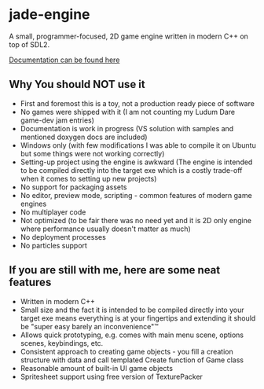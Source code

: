 # jade-engine
A small, programmer-focused, 2D game engine written in modern C++ on top of SDL2.

[Documentation can be found here](https://vhonzik.github.io/jade-engine/html/index.html)

## Why You should NOT use it
* First and foremost this is a toy, not a production ready piece of software
* No games were shipped with it (I am not counting my Ludum Dare game-dev jam entries)
* Documentation is work in progress (VS solution with samples and mentioned doxygen docs are included)
* Windows only (with few modifications I was able to compile it on Ubuntu but some things were not working correctly)
* Setting-up project using the engine is awkward (The engine is intended to be compiled directly into the target exe which is a costly trade-off when it comes to setting up new projects)
* No support for packaging assets
* No editor, preview mode, scripting - common features of modern game engines
* No multiplayer code
* Not optimized (to be fair there was no need yet and it is 2D only engine where performance usually doesn't matter as much)
* No deployment processes
* No particles support

## If you are still with me, here are some neat features
* Written in modern C++
* Small size and the fact it is intended to be compiled directly into your target exe means everything is at your fingertips and extending it should be "super easy barely an inconvenience"™
* Allows quick prototyping, e.g. comes with main menu scene, options scenes, keybindings, etc.
* Consistent approach to creating game objects - you fill a creation structure with data and call templated Create function of Game class
* Reasonable amount of built-in UI game objects
* Spritesheet support using free version of TexturePacker

